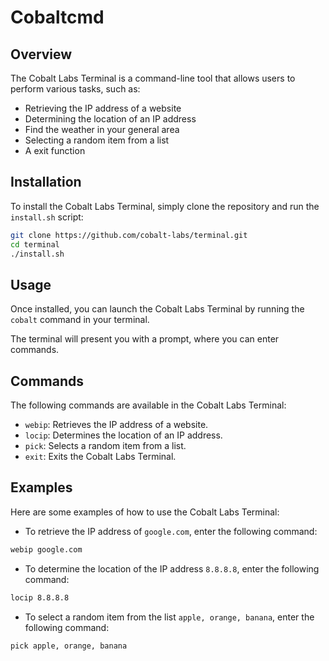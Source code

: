  # Cobaltcmd

## Overview
The Cobalt Labs Terminal is a command-line tool that allows users to perform various tasks, such as:
- Retrieving the IP address of a website
- Determining the location of an IP address
- Find the weather in your general area
-  Selecting a random item from a list
- A exit function

## Installation
To install the Cobalt Labs Terminal, simply clone the repository and run the `install.sh` script:

```bash
git clone https://github.com/cobalt-labs/terminal.git
cd terminal
./install.sh
```

## Usage
Once installed, you can launch the Cobalt Labs Terminal by running the `cobalt` command in your terminal.

The terminal will present you with a prompt, where you can enter commands.

## Commands
The following commands are available in the Cobalt Labs Terminal:

- `webip`: Retrieves the IP address of a website.
- `locip`: Determines the location of an IP address.
- `pick`: Selects a random item from a list.
- `exit`: Exits the Cobalt Labs Terminal.

## Examples
Here are some examples of how to use the Cobalt Labs Terminal:

- To retrieve the IP address of `google.com`, enter the following command:

```bash
webip google.com
```

- To determine the location of the IP address `8.8.8.8`, enter the following command:

```bash
locip 8.8.8.8
```

- To select a random item from the list `apple, orange, banana`, enter the following command:

```bash
pick apple, orange, banana
```
